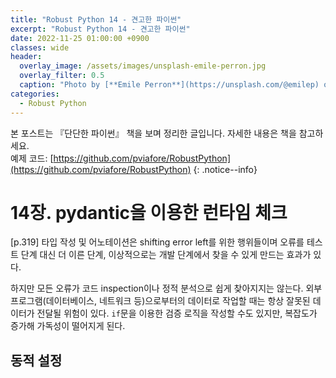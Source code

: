 ```yaml
---
title: "Robust Python 14 - 견고한 파이썬"
excerpt: "Robust Python 14 - 견고한 파이썬"
date: 2022-11-25 01:00:00 +0900
classes: wide
header:
  overlay_image: /assets/images/unsplash-emile-perron.jpg
  overlay_filter: 0.5
  caption: "Photo by [**Emile Perron**](https://unsplash.com/@emilep) on [**Unsplash**](https://unsplash.com/)"
categories:
  - Robust Python
---
```


본 포스트는 『단단한 파이썬』 책을 보며 정리한 글입니다. 자세한 내용은 책을 참고하세요.  
예제 코드: [https://github.com/pviafore/RobustPython](https://github.com/pviafore/RobustPython)
{: .notice--info}


# 14장. pydantic을 이용한 런타임 체크

[p.319] 타입 작성 및 어노테이션은 shifting error left를 위한 행위들이며 오류를 테스트 단계 대신 더 이른 단계, 이상적으로는 개발 단계에서 찾을 수 있게 만드는 효과가 있다.

하지만 모든 오류가 코드 inspection이나 정적 분석으로 쉽게 찾아지지는 않는다. 외부 프로그램(데이터베이스, 네트워크 등)으로부터의 데이터로 작업할 때는 항상 잘못된 데이터가 전달될 위험이 있다. `if`문을 이용한 검증 로직을 작성할 수도 있지만, 복잡도가 증가해 가독성이 떨어지게 된다. 

## 동적 설정 
